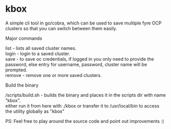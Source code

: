# kbox
A simple cli tool in go/cobra, which can be used to save multiple fyre OCP clusters so that you can switch between them easily.


Major commands

list    - lists all saved cluster names.   
login   - login to a saved cluster.   
save    - to save oc credentials, if logged in you only need to provide the password, else entry for username, password, cluster name will be prompted.    
remove  - remove one or more saved clusters.   

Build the binary

/scripts/build.sh - builds the binary and places it in the scripts dir with name "kbox".   
either run it from here with ./kbox or transfer it to /usr/local/bin to access the utility globally as "kbox"




PS: Feel free to play around the source code and point out improvements :)